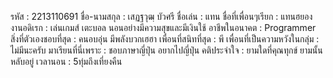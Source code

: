 รหัส : 2213110691
ชื่อ-นามสกุล : เสฏฐวุฒฺ บัวศรี
ชื่อเล่น : แทน 
ชื่อที่เพื่อนๆเรียก : แทนฮยอง
งานอดิเรก :  เล่นเกมส์ เตะบอล นอนอย่างมีความสุขและมีเงินใช้
อาชีพในอนาคต : Programmer 
สิ่งที่ตัวเองชอบที่สุด : คนอบอุ่น มีพลังบวกเฮฮา 
เพื่อนที่สนิทที่สุด : พี 
เพื่อนที่เป็นความหวังในกลุ่ม : ไม่มีนะครับ
มาเรียนที่นี่เพราะ : ชอบภาษาญี่ปุ่น อยากไปญี่ปุ่น 
คติประจำใจ : ยามใดที่คุณทุกข์ ยามนั้นหลับอยู่
เวลานอน : 5ทุ่มถึงเที่ยงคืน